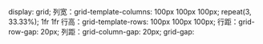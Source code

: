 display: grid;
列宽：grid-template-columns: 100px 100px 100px; repeat(3, 33.33%);  1fr 1fr
行高：grid-template-rows: 100px 100px 100px;
行距：grid-row-gap: 20px;
列距：grid-column-gap: 20px;
grid-gap: